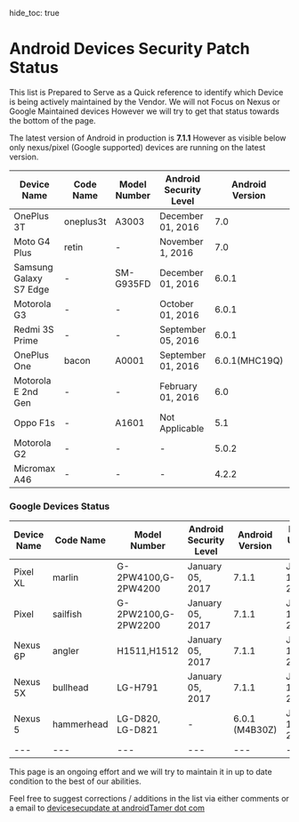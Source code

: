 hide_toc: true

# Android Devices Security Patch Status

This list is Prepared to Serve as a Quick reference to identify which Device is being actively maintained by the Vendor. We will not Focus on Nexus or Google Maintained devices However we will try to get that status towards the bottom of the page. 

The latest version of Android in production is **7.1.1** However as visible below only nexus/pixel (Google supported) devices are running on the latest version.

|Device Name | Code Name | Model Number | Android Security Level | Android Version | Reported |
|---|---|---|---|---|---|
| OnePlus 3T | oneplus3t | A3003 | December 01, 2016 | 7.0 | January 14, 2017 |
| Moto G4 Plus| retin | - | November 1, 2016 | 7.0 | January 14, 2017|
|Samsung Galaxy S7 Edge | - | SM-G935FD | December 01, 2016| 6.0.1 |  January 14, 2017 |
| Motorola G3 | - | - | October 01, 2016 | 6.0.1 | January 14, 2017 |
|Redmi 3S Prime | - |  -  | September 05, 2016  | 6.0.1| January 14, 2017 |
| OnePlus One | bacon | A0001 | September 01, 2016 | 6.0.1(MHC19Q) | January 14, 2017 |
| Motorola E 2nd Gen | - | - | February 01, 2016 | 6.0 | January 14, 2017 |
| Oppo F1s | - | A1601 | Not Applicable |  5.1 | January 14, 2017 |
|Motorola G2| - | - | - | 5.0.2| January 14,2017 | 
|Micromax A46| - | - | - | 4.2.2 | January 14, 2017 | 


### Google Devices Status

|Device Name | Code Name | Model Number | Android Security Level | Android Version | Report Update Date |
|---|---|---|---|---|---|
| Pixel XL | marlin | G-2PW4100,G-2PW4200 | January 05, 2017 | 7.1.1 | January 12, 2017 |
| Pixel | sailfish | G-2PW2100,G-2PW2200 | January 05, 2017 | 7.1.1 | January 12, 2017 |
| Nexus 6P | angler | H1511,H1512 | January 05, 2017 | 7.1.1 | January 12, 2017 |
| Nexus 5X | bullhead | LG-H791 | January 05, 2017 | 7.1.1 | January 12, 2017 |
| Nexus 5 | hammerhead | LG-D820, LG-D821 | - | 6.0.1 (M4B30Z) | January 12, 2017 |
|---|---|---|---|---|---|


This page is an ongoing effort and we will try to maintain it in up to date condition to the best of our abilities.

Feel free to suggest corrections / additions in the list via either comments or a email to <a href="mailto:devicesecupdate at androidtamer dot com">devicesecupdate at androidTamer dot com</a>
